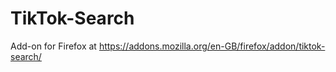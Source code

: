 # TikTok-Search

Add-on for Firefox at https://addons.mozilla.org/en-GB/firefox/addon/tiktok-search/
